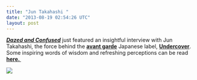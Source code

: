 ```yaml
---
title: "Jun Takahashi "
date: "2013-08-19 02:54:26 UTC"
layout: post
---
```


<p><span><em><strong><a href="https://www.dazeddigital.com/fashion/article/16407/1/qa-jun-takahashi">Dazed and Confused</a></strong></em> just featured an insightful interview with Jun Takahashi, the force behind the <strong><a href="https://thesaurus.com/browse/avant%20garde">avant garde</a></strong> Japanese label, <strong><a href="https://www.undercoverism.com/">Undercover</a></strong>. Some inspiring words of wisdom and refreshing perceptions can be read <strong><a href="https://www.dazeddigital.com/fashion/article/16407/1/qa-jun-takahashi">here. </a></strong></span></p>
<p><a href="https://www.dazeddigital.com/fashion/article/16407/1/qa-jun-takahashi"><span><strong><img src="https://media.tumblr.com/1d710bafbb794a88b81c6b22b193832e/tumblr_inline_mrrc26nO2Y1qz4rgp.jpg"/></strong></span></a></p>

<p><span></span></p>
